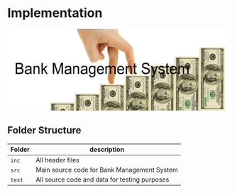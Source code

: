 # Implementation
![Bank](https://github.com/256018/MiniProject_C/blob/master/Bank.png)
## Folder Structure
Folder        | description
--------------| ----------------------------------------------
`inc`         | All header files
`src`         | Main source code for Bank Management System
`test`        | All source code and data for testing purposes
